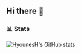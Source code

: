 ## Hi there 👋
### 📊 Stats

![HyounesH's GitHub stats](https://github-readme-stats.vercel.app/api?username=HyounesH&show_icons=true&theme=gruvbox)


<!--
**HyounesH/HyounesH** is a ✨ _special_ ✨ repository because its `README.md` (this file) appears on your GitHub profile.

Here are some ideas to get you started:

- 🔭 I’m currently working on ...
- 🌱 I’m currently learning ...
- 👯 I’m looking to collaborate on ...
- 🤔 I’m looking for help with ...
- 💬 Ask me about ...
- 📫 How to reach me: ...
- 😄 Pronouns: ...
- ⚡ Fun fact: ...
-->
